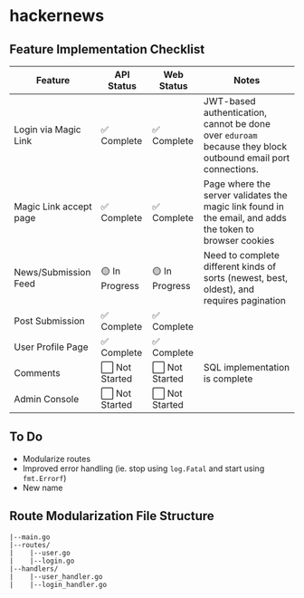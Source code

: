 # hackernews

## Feature Implementation Checklist

| Feature                | API Status     | Web Status     | Notes                                                                                                       |
| ---------------------- | -------------- | -------------- | ----------------------------------------------------------------------------------------------------------- |
| Login via Magic Link   | ✅ Complete    | ✅ Complete    | JWT-based authentication, cannot be done over `eduroam` because they block outbound email port connections. |
| Magic Link accept page | ✅ Complete    | ✅ Complete    | Page where the server validates the magic link found in the email, and adds the token to browser cookies    |
| News/Submission Feed   | 🟡 In Progress | 🟡 In Progress | Need to complete different kinds of sorts (newest, best, oldest), and requires pagination                   |
| Post Submission        | ✅ Complete    | ✅ Complete |                                                                                                             |
| User Profile Page      | ✅ Complete    | ✅ Complete |                                                                                                             |
| Comments               | ⬜ Not Started | ⬜ Not Started | SQL implementation is complete                                                                              |
| Admin Console          | ⬜ Not Started | ⬜ Not Started |                                                                                                             |

## To Do

- Modularize routes
- Improved error handling (ie. stop using `log.Fatal` and start using `fmt.Errorf`)
- New name

## Route Modularization File Structure

```
|--main.go
|--routes/
|    |--user.go
|    |--login.go
|--handlers/
|    |--user_handler.go
|    |--login_handler.go
```
